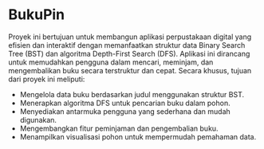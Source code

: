# BukuPin
Proyek ini bertujuan untuk membangun aplikasi perpustakaan digital yang efisien dan interaktif dengan memanfaatkan struktur data Binary Search Tree (BST) dan algoritma Depth-First Search (DFS). Aplikasi ini dirancang untuk memudahkan pengguna dalam mencari, meminjam, dan mengembalikan buku secara terstruktur dan cepat.
Secara khusus, tujuan dari proyek ini meliputi:
- Mengelola data buku berdasarkan judul menggunakan struktur BST.
- Menerapkan algoritma DFS untuk pencarian buku dalam pohon.
- Menyediakan antarmuka pengguna yang sederhana dan mudah digunakan.
- Mengembangkan fitur peminjaman dan pengembalian buku.
- Menampilkan visualisasi pohon untuk mempermudah pemahaman data.
